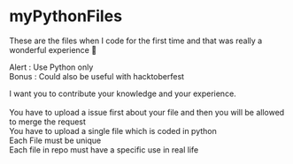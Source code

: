 # myPythonFiles
These are the files when I code for the first time and that was really a wonderful experience 🤗

Alert : Use Python only<br>
Bonus : Could also be useful with hacktoberfest

I want you to contribute your knowledge and your experience.<br><br>
You have to upload a issue first about your file and then you will be allowed to merge the request<br>
You have to upload a single file which is coded in python<br>
Each File must be unique<br>
Each file in repo must have a specific use in real life<br>
